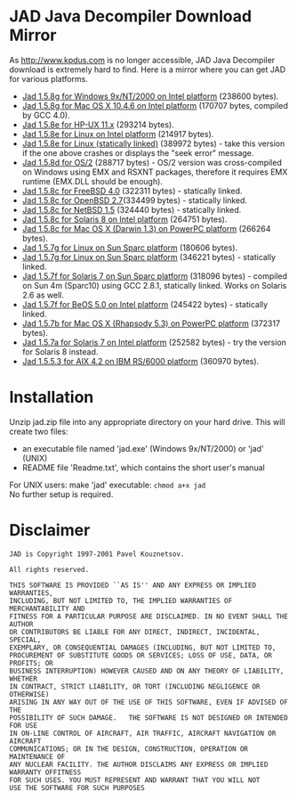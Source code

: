JAD Java Decompiler Download Mirror
===================================

As http://www.kpdus.com is no longer accessible, JAD Java Decompiler
download is extremely hard to find. Here is a mirror where you can get
JAD for various platforms.

-   [Jad 1.5.8g for Windows 9x/NT/2000 on Intel
    platform](jad158g.win.zip) (238600 bytes).
-   [Jad 1.5.8g for Mac OS X 10.4.6 on Intel
    platform](jad158g.mac.intel.zip) (170707 bytes, compiled by GCC
    4.0).
-   [Jad 1.5.8e for HP-UX 11.x](jad158e.hpux.zip) (293214 bytes).
-   [Jad 1.5.8e for Linux on Intel platform](jad158e.linux.intel.zip)
    (214917 bytes).
-   [Jad 1.5.8e for Linux (statically linked)](jad158e.linux.static.zip)
    (389972 bytes) - take this version if the one above crashes or
    displays the "seek error" message.
-   [Jad 1.5.8d for OS/2](jad158d.os2.zip) (288717 bytes) - OS/2 version
    was cross-compiled on Windows using EMX and RSXNT packages,
    therefore it requires EMX runtime (EMX.DLL should be enough).
-   [Jad 1.5.8c for FreeBSD 4.0](jad158c.freebsd.zip) (322311 bytes) -
    statically linked.
-   [Jad 1.5.8c for OpenBSD 2.7](jad158c.openbsd.zip)(334499 bytes) -
    statically linked.
-   [Jad 1.5.8c for NetBSD 1.5](jad158c.netbsd.zip) (324440 bytes) -
    statically linked.
-   [Jad 1.5.8c for Solaris 8 on Intel
    platform](jad158c.solaris.intel.zip) (264751 bytes).
-   [Jad 1.5.8c for Mac OS X (Darwin 1.3) on PowerPC
    platform](jad158c.mac.powerpc.zip) (266264 bytes).
-   [Jad 1.5.7g for Linux on Sun Sparc platform](jad157g.linux.sun.zip)
    (180606 bytes).
-   [Jad 1.5.7g for Linux on Sun Sparc
    platform](jad157g.linux.sun.static.zip) (346221 bytes) - statically
    linked.
-   [Jad 1.5.7f for Solaris 7 on Sun Sparc
    platform](jad157f.solaris.sun.zip) (318096 bytes) - compiled on Sun
    4m (Sparc10) using GCC 2.8.1, statically linked. Works on Solaris
    2.6 as well.
-   [Jad 1.5.7f for BeOS 5.0 on Intel platform](jad158g.win.zip) (245422
    bytes) - statically linked.
-   [Jad 1.5.7b for Mac OS X (Rhapsody 5.3) on PowerPC
    platform](jad157b.mac.powerpc.zip) (372317 bytes).
-   [Jad 1.5.7a for Solaris 7 on Intel
    platform](jad157a.solaris.intel.zip) (252582 bytes) - try the
    version for Solaris 8 instead.
-   [Jad 1.5.5.3 for AIX 4.2 on IBM RS/6000 platform](jad1553.aix.zip)
    (360970 bytes).

Installation
============

Unzip jad.zip file into any appropriate directory on your hard drive.
This will create two files:

-   an executable file named 'jad.exe' (Windows 9x/NT/2000) or 'jad'
    (UNIX)
-   README file 'Readme.txt', which contains the short user's manual

For UNIX users: make 'jad' executable: `chmod a+x jad`    
No further setup is required.

Disclaimer
==========

    JAD is Copyright 1997-2001 Pavel Kouznetsov.

    All rights reserved.

    THIS SOFTWARE IS PROVIDED ``AS IS'' AND ANY EXPRESS OR IMPLIED WARRANTIES,
    INCLUDING, BUT NOT LIMITED TO, THE IMPLIED WARRANTIES OF MERCHANTABILITY AND
    FITNESS FOR A PARTICULAR PURPOSE ARE DISCLAIMED. IN NO EVENT SHALL THE AUTHOR
    OR CONTRIBUTORS BE LIABLE FOR ANY DIRECT, INDIRECT, INCIDENTAL, SPECIAL,
    EXEMPLARY, OR CONSEQUENTIAL DAMAGES (INCLUDING, BUT NOT LIMITED TO,
    PROCUREMENT OF SUBSTITUTE GOODS OR SERVICES; LOSS OF USE, DATA, OR PROFITS; OR
    BUSINESS INTERRUPTION) HOWEVER CAUSED AND ON ANY THEORY OF LIABILITY, WHETHER
    IN CONTRACT, STRICT LIABILITY, OR TORT (INCLUDING NEGLIGENCE OR OTHERWISE)
    ARISING IN ANY WAY OUT OF THE USE OF THIS SOFTWARE, EVEN IF ADVISED OF THE
    POSSIBILITY OF SUCH DAMAGE.   THE SOFTWARE IS NOT DESIGNED OR INTENDED FOR USE
    IN ON-LINE CONTROL OF AIRCRAFT, AIR TRAFFIC, AIRCRAFT NAVIGATION OR AIRCRAFT
    COMMUNICATIONS; OR IN THE DESIGN, CONSTRUCTION, OPERATION OR MAINTENANCE OF
    ANY NUCLEAR FACILITY. THE AUTHOR DISCLAIMS ANY EXPRESS OR IMPLIED WARRANTY OFFITNESS
    FOR SUCH USES. YOU MUST REPRESENT AND WARRANT THAT YOU WILL NOT
    USE THE SOFTWARE FOR SUCH PURPOSES
